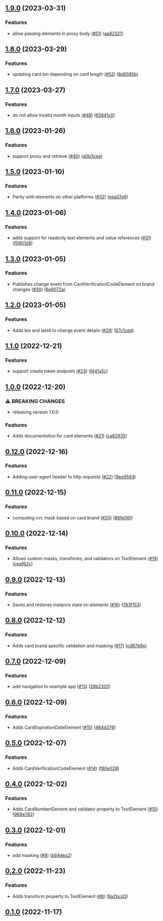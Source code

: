 ## [1.9.0](https://github.com/Basis-Theory/basistheory-android/compare/1.8.0...1.9.0) (2023-03-31)


### Features

* allow passing elements in proxy body ([#51](https://github.com/Basis-Theory/basistheory-android/issues/51)) ([aa92321](https://github.com/Basis-Theory/basistheory-android/commit/aa923215333978dc1034abb1e0ed5c898c05a97c))


## [1.8.0](https://github.com/Basis-Theory/basistheory-android/compare/1.7.0...1.8.0) (2023-03-29)


### Features

* updating card bin depending on card length ([#52](https://github.com/Basis-Theory/basistheory-android/issues/52)) ([6d6585b](https://github.com/Basis-Theory/basistheory-android/commit/6d6585b4ebc947f9f6492fdf604c939251001d5d))


## [1.7.0](https://github.com/Basis-Theory/basistheory-android/compare/1.6.0...1.7.0) (2023-03-27)


### Features

* do not allow invalid month inputs ([#48](https://github.com/Basis-Theory/basistheory-android/issues/48)) ([65841c0](https://github.com/Basis-Theory/basistheory-android/commit/65841c09fef46d918556b73835d0f6ee1ba01a7c))


## [1.6.0](https://github.com/Basis-Theory/basistheory-android/compare/1.5.0...1.6.0) (2023-01-26)


### Features

* support proxy and retrieve ([#40](https://github.com/Basis-Theory/basistheory-android/issues/40)) ([a0b3cea](https://github.com/Basis-Theory/basistheory-android/commit/a0b3cea9474e82e9ba94877acdcd6991306e25af))


## [1.5.0](https://github.com/Basis-Theory/basistheory-android/compare/1.4.0...1.5.0) (2023-01-10)


### Features

* Parity with elements on other platforms ([#32](https://github.com/Basis-Theory/basistheory-android/issues/32)) ([eea07e6](https://github.com/Basis-Theory/basistheory-android/commit/eea07e66bd63488e00ad3210c6d76d052fe288c3))


## [1.4.0](https://github.com/Basis-Theory/basistheory-android/compare/1.3.0...1.4.0) (2023-01-06)


### Features

* adds support for readonly text elements and value references ([#31](https://github.com/Basis-Theory/basistheory-android/issues/31)) ([f5901d8](https://github.com/Basis-Theory/basistheory-android/commit/f5901d897d4b7de787f10b4fab55a76fe2061889))


## [1.3.0](https://github.com/Basis-Theory/basistheory-android/compare/1.2.0...1.3.0) (2023-01-05)


### Features

* Publishes change event from CardVerificationCodeElement on brand changes ([#30](https://github.com/Basis-Theory/basistheory-android/issues/30)) ([6e8072a](https://github.com/Basis-Theory/basistheory-android/commit/6e8072a7c09e1c7388bd23b3834b0e519fa50f97))


## [1.2.0](https://github.com/Basis-Theory/basistheory-android/compare/1.1.0...1.2.0) (2023-01-05)


### Features

* Adds bin and last4 to change event details ([#29](https://github.com/Basis-Theory/basistheory-android/issues/29)) ([67c1ced](https://github.com/Basis-Theory/basistheory-android/commit/67c1ced6f2f007e9394533c40a8d27ff2e5a4c53))


## [1.1.0](https://github.com/Basis-Theory/basistheory-android/compare/1.0.0...1.1.0) (2022-12-21)


### Features

* support create token endpoint ([#23](https://github.com/Basis-Theory/basistheory-android/issues/23)) ([f441a5c](https://github.com/Basis-Theory/basistheory-android/commit/f441a5c4e67ab2ebe17229a293779e8d5ace36a6))


## [1.0.0](https://github.com/Basis-Theory/basistheory-android/compare/0.12.0...1.0.0) (2022-12-20)


### ⚠ BREAKING CHANGES

* releasing version 1.0.0

### Features

* Adds documentation for card elements ([#21](https://github.com/Basis-Theory/basistheory-android/issues/21)) ([ca82935](https://github.com/Basis-Theory/basistheory-android/commit/ca82935df420f39c371596b49f13327e9554c21c))


## [0.12.0](https://github.com/Basis-Theory/basistheory-android/compare/0.11.0...0.12.0) (2022-12-16)


### Features

* Adding user-agent header to http requests ([#22](https://github.com/Basis-Theory/basistheory-android/issues/22)) ([9ee9593](https://github.com/Basis-Theory/basistheory-android/commit/9ee959335788faf5a223c0dd7f9542bd7aa75171))


## [0.11.0](https://github.com/Basis-Theory/basistheory-android/compare/0.10.0...0.11.0) (2022-12-15)


### Features

* computing cvc mask based on card brand ([#20](https://github.com/Basis-Theory/basistheory-android/issues/20)) ([86fe06f](https://github.com/Basis-Theory/basistheory-android/commit/86fe06f57530cc99ce33b64dc290f6972f70a1e9))


## [0.10.0](https://github.com/Basis-Theory/basistheory-android/compare/0.9.0...0.10.0) (2022-12-14)


### Features

* Allows custom masks, transforms, and validators on TextElement ([#19](https://github.com/Basis-Theory/basistheory-android/issues/19)) ([ceaf62c](https://github.com/Basis-Theory/basistheory-android/commit/ceaf62c48249df94be7f4b3ec850c965d46af0b2))


## [0.9.0](https://github.com/Basis-Theory/basistheory-android/compare/0.8.0...0.9.0) (2022-12-13)


### Features

* Saves and restores instance state on elements ([#16](https://github.com/Basis-Theory/basistheory-android/issues/16)) ([783f153](https://github.com/Basis-Theory/basistheory-android/commit/783f153bcca190befbbd124856f6dd7aa9040245))


## [0.8.0](https://github.com/Basis-Theory/basistheory-android/compare/0.7.0...0.8.0) (2022-12-12)


### Features

* Adds card brand specific validation and masking ([#17](https://github.com/Basis-Theory/basistheory-android/issues/17)) ([cd87b8e](https://github.com/Basis-Theory/basistheory-android/commit/cd87b8e43bc5df4d2b5819475d46c0048c72ccd3))


## [0.7.0](https://github.com/Basis-Theory/basistheory-android/compare/0.6.0...0.7.0) (2022-12-09)


### Features

* add navigation to example app ([#13](https://github.com/Basis-Theory/basistheory-android/issues/13)) ([28b2320](https://github.com/Basis-Theory/basistheory-android/commit/28b23208d99c0f44b1d159dfdfc7a75c80dc4ce8))


## [0.6.0](https://github.com/Basis-Theory/basistheory-android/compare/0.5.0...0.6.0) (2022-12-09)


### Features

* Adds CardExpirationDateElement ([#15](https://github.com/Basis-Theory/basistheory-android/issues/15)) ([464d376](https://github.com/Basis-Theory/basistheory-android/commit/464d37633a5e50ed0bdd2d806cc413593babf818))


## [0.5.0](https://github.com/Basis-Theory/basistheory-android/compare/0.4.0...0.5.0) (2022-12-07)


### Features

* Adds CardVerificationCodeElement ([#14](https://github.com/Basis-Theory/basistheory-android/issues/14)) ([f90e028](https://github.com/Basis-Theory/basistheory-android/commit/f90e02820533dcc972db73b6f8415e87fe701bf7))


## [0.4.0](https://github.com/Basis-Theory/basistheory-android/compare/0.3.0...0.4.0) (2022-12-02)


### Features

* Adds CardNumberElement and validator property to TextElement ([#10](https://github.com/Basis-Theory/basistheory-android/issues/10)) ([968e782](https://github.com/Basis-Theory/basistheory-android/commit/968e78240c0179923514bc086d20f81b113cd0ca))


## [0.3.0](https://github.com/Basis-Theory/basistheory-android/compare/0.2.0...0.3.0) (2022-12-01)


### Features

* add masking ([#9](https://github.com/Basis-Theory/basistheory-android/issues/9)) ([b64dea2](https://github.com/Basis-Theory/basistheory-android/commit/b64dea2268499218f515b293d9210d3a9f4b9a64))


## [0.2.0](https://github.com/Basis-Theory/basistheory-android/compare/0.1.0...0.2.0) (2022-11-23)


### Features

* Adds transform property to TextElement ([#8](https://github.com/Basis-Theory/basistheory-android/issues/8)) ([9a2bcd3](https://github.com/Basis-Theory/basistheory-android/commit/9a2bcd38ebbb9b7c34b79ada45609b5981b3d359))


## [0.1.0](https://github.com/Basis-Theory/basistheory-android/compare/0.0.0...0.1.0) (2022-11-17)


